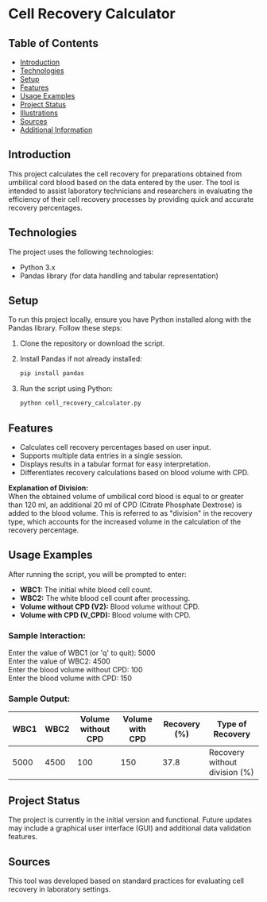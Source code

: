 # Cell Recovery Calculator

## Table of Contents
- [Introduction](#introduction)
- [Technologies](#technologies)
- [Setup](#setup)
- [Features](#features)
- [Usage Examples](#usage-examples)
- [Project Status](#project-status)
- [Illustrations](#illustrations)
- [Sources](#sources)
- [Additional Information](#additional-information)

## Introduction
This project calculates the cell recovery for preparations obtained from umbilical cord blood based on the data entered by the user. The tool is intended to assist laboratory technicians and researchers in evaluating the efficiency of their cell recovery processes by providing quick and accurate recovery percentages.

## Technologies
The project uses the following technologies:
- Python 3.x
- Pandas library (for data handling and tabular representation)

## Setup
To run this project locally, ensure you have Python installed along with the Pandas library. Follow these steps:

1. Clone the repository or download the script.
2. Install Pandas if not already installed:

    ```bash
    pip install pandas
    ```

3. Run the script using Python:

    ```bash
    python cell_recovery_calculator.py
    ```

## Features
- Calculates cell recovery percentages based on user input.
- Supports multiple data entries in a single session.
- Displays results in a tabular format for easy interpretation.
- Differentiates recovery calculations based on blood volume with CPD.


**Explanation of Division:**<br>
When the obtained volume of umbilical cord blood is equal to or greater than 120 ml, an additional 20 ml of CPD (Citrate Phosphate Dextrose) is added to the blood volume.
This is referred to as "division" in the recovery type, which accounts for the increased volume in the calculation of the recovery percentage.

## Usage Examples
After running the script, you will be prompted to enter:
- **WBC1:** The initial white blood cell count.
- **WBC2:** The white blood cell count after processing.
- **Volume without CPD (V2):** Blood volume without CPD.
- **Volume with CPD (V_CPD):** Blood volume with CPD.

### Sample Interaction:
Enter the value of WBC1 (or 'q' to quit): 5000 <br>
Enter the value of WBC2: 4500 <br>
Enter the blood volume without CPD: 100 <br>
Enter the blood volume with CPD: 150

### Sample Output:

| WBC1  |  WBC2  | Volume without CPD | Volume with CPD | Recovery (%) | Type of Recovery               |
|-------|--------|--------------------|-----------------|--------------|--------------------------------|
| 5000  | 4500   | 100                | 150             | 37.8         | Recovery without division (%)  |


## Project Status
The project is currently in the initial version and functional. Future updates may include a graphical user interface (GUI) and additional data validation features.

## Sources
This tool was developed based on standard practices for evaluating cell recovery in laboratory settings.


